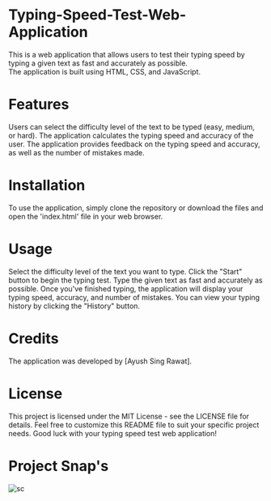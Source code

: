# Typing-Speed-Test-Web-Application
This is a web application that allows users to test their typing speed by typing a given text as fast and accurately as possible.<br>
The application is built using HTML, CSS, and JavaScript.
# Features
Users can select the difficulty level of the text to be typed (easy, medium, or hard).
The application calculates the typing speed and accuracy of the user.
The application provides feedback on the typing speed and accuracy, as well as the number of mistakes made.
# Installation
To use the application, simply clone the repository or download the files and open the 'index.html' file in your web browser.
# Usage
Select the difficulty level of the text you want to type.
Click the "Start" button to begin the typing test.
Type the given text as fast and accurately as possible.
Once you've finished typing, the application will display your typing speed, accuracy, and number of mistakes.
You can view your typing history by clicking the "History" button.
# Credits
The application was developed by [Ayush Sing Rawat].
# License
This project is licensed under the MIT License - see the LICENSE file for details.
Feel free to customize this README file to suit your specific project needs. Good luck with your typing speed test web application!
# Project Snap's
![sc](https://user-images.githubusercontent.com/85716437/234921262-ed4cc860-095f-461a-8a43-54f6e8f01866.png)
